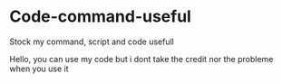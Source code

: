 # Code-command-useful
Stock my command, script and code usefull

Hello, you can use my code but i dont take the credit nor the probleme when you use it
